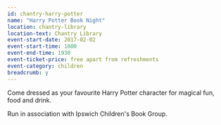```yaml
---
id: chantry-harry-potter
name: "Harry Potter Book Night"
location: chantry-library
location-text: Chantry Library
event-start-date: 2017-02-02
event-start-time: 1800
event-end-time: 1930
event-ticket-price: free apart from refreshments
event-category: children
breadcrumb: y
---
```


Come dressed as your favourite Harry Potter character for magical fun, food and drink.

Run in association with Ipswich Children's Book Group.
